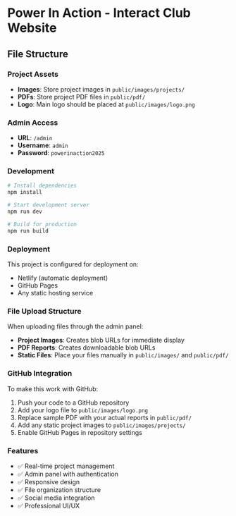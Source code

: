 # Power In Action - Interact Club Website

## File Structure

### Project Assets
- **Images**: Store project images in `public/images/projects/`
- **PDFs**: Store project PDF files in `public/pdf/`
- **Logo**: Main logo should be placed at `public/images/logo.png`

### Admin Access
- **URL**: `/admin`
- **Username**: `admin`
- **Password**: `powerinaction2025`

### Development

```bash
# Install dependencies
npm install

# Start development server
npm run dev

# Build for production
npm run build
```

### Deployment

This project is configured for deployment on:
- Netlify (automatic deployment)
- GitHub Pages
- Any static hosting service

### File Upload Structure

When uploading files through the admin panel:
- **Project Images**: Creates blob URLs for immediate display
- **PDF Reports**: Creates downloadable blob URLs
- **Static Files**: Place your files manually in `public/images/` and `public/pdf/`

### GitHub Integration

To make this work with GitHub:
1. Push your code to a GitHub repository
2. Add your logo file to `public/images/logo.png`
3. Replace sample PDF with your actual reports in `public/pdf/`
4. Add any static project images to `public/images/projects/`
5. Enable GitHub Pages in repository settings

### Features

- ✅ Real-time project management
- ✅ Admin panel with authentication
- ✅ Responsive design
- ✅ File organization structure
- ✅ Social media integration
- ✅ Professional UI/UX